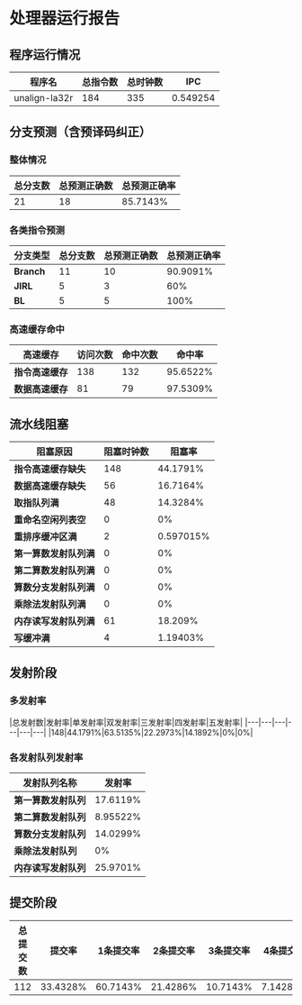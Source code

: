 # 处理器运行报告
## 程序运行情况
|程序名|总指令数|总时钟数|IPC|
|---|---|---|---|
|unalign-la32r|184|335|0.549254|

## 分支预测（含预译码纠正）
### 整体情况
|总分支数|总预测正确数|总预测正确率|
|---|---|---|
|21|18|85.7143%|

### 各类指令预测
|分支类型|总分支数|总预测正确数|总预测正确率|
|---|---|---|---|
|**Branch**| 11 | 10 | 90.9091%|
|**JIRL**| 5 | 3 | 60%|
|**BL**| 5 | 5 | 100%|

### 高速缓存命中
|高速缓存|访问次数|命中次数|命中率|
|---|---|---|---|
|**指令高速缓存**| 138 | 132 | 95.6522%|
|**数据高速缓存**| 81 | 79 | 97.5309%|
## 流水线阻塞
|阻塞原因|阻塞时钟数|阻塞率|
|---|---|---|
|**指令高速缓存缺失**| 148 | 44.1791%|
|**数据高速缓存缺失**| 56 | 16.7164%|
|**取指队列满**| 48 | 14.3284%|
|**重命名空闲列表空**|0 | 0%|
|**重排序缓冲区满**|2 | 0.597015%|
|**第一算数发射队列满**|0 | 0%|
|**第二算数发射队列满**|0 | 0%|
|**算数分支发射队列满**|0 | 0%|
|**乘除法发射队列满**|0 | 0%|
|**内存读写发射队列满**|61 | 18.209%|
|**写缓冲满**|4 | 1.19403%|

## 发射阶段
### 多发射率
|总发射数|发射率|单发射率|双发射率|三发射率|四发射率|五发射率|
|---|---|---|---|---|---|
|148|44.1791%|63.5135%|22.2973%|14.1892%|0%|0%|

### 各发射队列发射率
|发射队列名称|发射率|
|---|---|
|**第一算数发射队列**|17.6119%|
|**第二算数发射队列**|8.95522%|
|**算数分支发射队列**|14.0299%|
|**乘除法发射队列**|0%|
|**内存读写发射队列**|25.9701%|

## 提交阶段
|总提交数|提交率|1条提交率|2条提交率|3条提交率|4条提交率|
|---|---|---|---|---|---|
|112|33.4328%|60.7143%|21.4286%|10.7143%|7.14286%|
